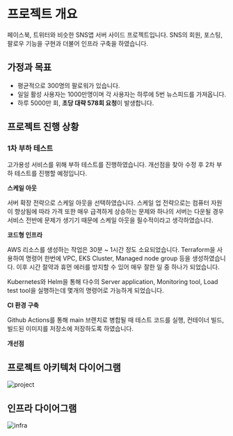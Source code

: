 # 프로젝트 개요

페이스북, 트위터와 비슷한 SNS앱 서버 사이드 프로젝트입니다. SNS의 회원, 포스팅, 팔로우 기능을 구현과 더불어 인프라 구축을 하였습니다.

## 가정과 목표
- 평균적으로 300명의 팔로워가 있습니다.
- 일일 활성 사용자는 1000만명이며 각 사용자는 하루에 5번 뉴스피드를 가져옵니다.
- 하루 5000만 회, **초당 대략 578회 요청**이 발생합니다.

## 프로젝트 진행 상황

### 1차 부하 테스트
고가용성 서비스를 위해 부하 테스트를 진행하였습니다. 개선점을 찾아 수정 후 2차 부하 테스트를 진행할 예정입니다.

**스케일 아웃**

서버 확장 전략으로 스케일 아웃을 선택하였습니다. 스케일 업 전략으로는 컴퓨터 자원이 향상됨에 따라 가격 또한 매우 급격하게 상승하는 문제와 하나의 서버는 다운될 경우 서비스 전반에 문제가 생기기 때문에 스케일 아웃을 필수적이라고 생각하였습니다.

**코드형 인프라**

AWS 리소스를 생성하는 작업은 30분 ~ 1시간 정도 소요되었습니다. Terraform을 사용하여 명령어 한번에 VPC, EKS Cluster, Managed node group 등을 생성하였습니다. 이후 시간 절약과 휴먼 에러를 방지할 수 있어 매우 잘한 일 중 하나가 되었습니다.

Kubernetes와 Helm을 통해 다수의 Server application, Monitoring tool, Load test tool을 실행하는데 몇개의 명령어로 가능하게 되었습니다.

**CI 환경 구축**

Github Actions를 통해 main 브랜치로 병합될 때 테스트 코드를 실행, 컨테이너 빌드, 빌드된 이미지를 저장소에 저장하도록 하였습니다.

**개선점**



###



## 프로젝트 아키텍처 다이어그램

![project](https://github.com/sunho-lee/super-sns/assets/27765412/c5710917-92bd-4b14-99fd-01d03c7e67cd)

## 인프라 다이어그램

![infra](https://github.com/sunho-lee/super-sns/assets/27765412/9e340fdf-3b1a-4fc0-ad80-91238d86e1e3)
